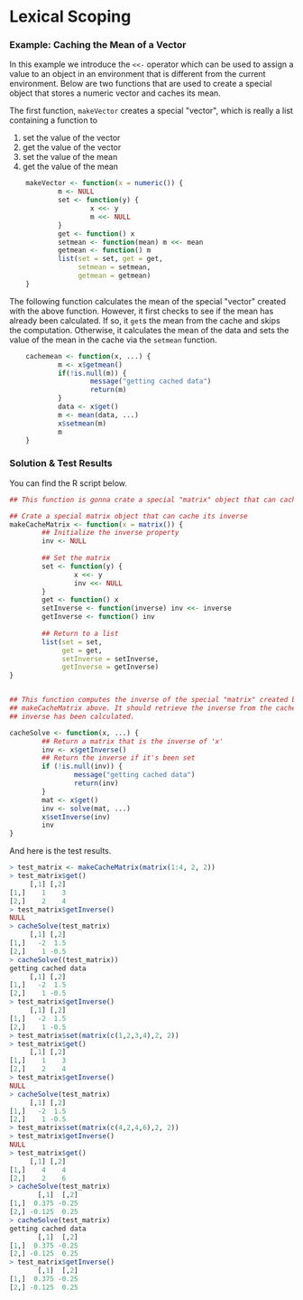 # Lexical Scoping

### Example: Caching the Mean of a Vector

In this example we introduce the `<<-` operator which can be used to
assign a value to an object in an environment that is different from the
current environment. Below are two functions that are used to create a
special object that stores a numeric vector and caches its mean.

The first function, `makeVector` creates a special "vector", which is
really a list containing a function to

1.  set the value of the vector
2.  get the value of the vector
3.  set the value of the mean
4.  get the value of the mean

```R
    makeVector <- function(x = numeric()) {
            m <- NULL
            set <- function(y) {
                    x <<- y
                    m <<- NULL
            }
            get <- function() x
            setmean <- function(mean) m <<- mean
            getmean <- function() m
            list(set = set, get = get,
                 setmean = setmean,
                 getmean = getmean)
    }
```

The following function calculates the mean of the special "vector"
created with the above function. However, it first checks to see if the
mean has already been calculated. If so, it `get`s the mean from the
cache and skips the computation. Otherwise, it calculates the mean of
the data and sets the value of the mean in the cache via the `setmean`
function.

```R
    cachemean <- function(x, ...) {
            m <- x$getmean()
            if(!is.null(m)) {
                    message("getting cached data")
                    return(m)
            }
            data <- x$get()
            m <- mean(data, ...)
            x$setmean(m)
            m
    }
```



### Solution & Test Results

You can find the R script below.

```R
## This function is gonna crate a special "matrix" object that can cache its inverse.

## Crate a special matrix object that can cache its inverse
makeCacheMatrix <- function(x = matrix()) {
        ## Initialize the inverse property
        inv <- NULL
        
        ## Set the matrix
        set <- function(y) {
                x <<- y
                inv <<- NULL
        }
        get <- function() x
        setInverse <- function(inverse) inv <<- inverse
        getInverse <- function() inv
        
        ## Return to a list
        list(set = set,
             get = get,
             setInverse = setInverse,
             getInverse = getInverse)
}


## This function computes the inverse of the special "matrix" created by 
## makeCacheMatrix above. It should retrieve the inverse from the cache if the 
## inverse has been calculated.

cacheSolve <- function(x, ...) {
        ## Return a matrix that is the inverse of 'x'
        inv <- x$getInverse()
        ## Return the inverse if it's been set
        if (!is.null(inv)) {
                message("getting cached data")
                return(inv)
        }
        mat <- x$get()
        inv <- solve(mat, ...)
        x$setInverse(inv)
        inv
}

```



And here is the test results.

```R
> test_matrix <- makeCacheMatrix(matrix(1:4, 2, 2))
> test_matrix$get()
     [,1] [,2]
[1,]    1    3
[2,]    2    4
> test_matrix$getInverse()
NULL
> cacheSolve(test_matrix)
     [,1] [,2]
[1,]   -2  1.5
[2,]    1 -0.5
> cacheSolve((test_matrix))
getting cached data
     [,1] [,2]
[1,]   -2  1.5
[2,]    1 -0.5
> test_matrix$getInverse()
     [,1] [,2]
[1,]   -2  1.5
[2,]    1 -0.5
> test_matrix$set(matrix(c(1,2,3,4),2, 2))
> test_matrix$get()
     [,1] [,2]
[1,]    1    3
[2,]    2    4
> test_matrix$getInverse()
NULL
> cacheSolve(test_matrix)
     [,1] [,2]
[1,]   -2  1.5
[2,]    1 -0.5
> test_matrix$set(matrix(c(4,2,4,6),2, 2))
> test_matrix$getInverse()
NULL
> test_matrix$get()
     [,1] [,2]
[1,]    4    4
[2,]    2    6
> cacheSolve(test_matrix)
       [,1]  [,2]
[1,]  0.375 -0.25
[2,] -0.125  0.25
> cacheSolve(test_matrix)
getting cached data
       [,1]  [,2]
[1,]  0.375 -0.25
[2,] -0.125  0.25
> test_matrix$getInverse()
       [,1]  [,2]
[1,]  0.375 -0.25
[2,] -0.125  0.25
```

